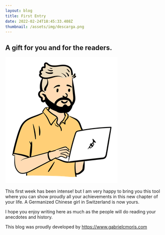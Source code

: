 ```yaml
---
layout: blog
title: First Entry
date: 2022-02-24T18:45:33.408Z
thumbnail: /assets/img/descarga.png
---
```

## A gift for you and for the readers.

![smoothies](/static/img/open-peeps-bust.png)

This first week has been intense! but I am very happy to bring you this tool where you can show proudly all your achievements in this new chapter of your life. A Germanized Chinese girl in Switzerland is now yours.

I hope you enjoy writing here as much as the people will do reading your anecdotes and history.

This blog was proudly developed by <https://www.gabrielcmoris.com>